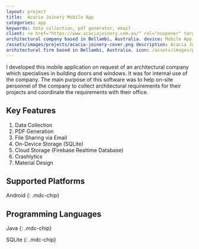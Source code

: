 ```yaml
---
layout: project
title:  Acacia Joinery Mobile App
categories: app
keywords: data collection, pdf generator, email
client: <a href="https://www.acaciajoinery.com.au/" rel="noopener" target="_blank">Acacia Joinery</a> is an
architectural company based in Bellambi, Australia. device: Mobile App image:
/assets/images/projects/acacia-joinery-cover.png description: Acacia Joinery is a mobile application for an
architectural firm based in Bellambi, Australia. icon: /assets/images/projects/acacia-joinery-logo.png
---
```


I developed this mobile application on request of an architectural company which specialises in building doors and
windows. It was for internal use of the company. The main purpose of this software was to help on-site personnel of the
company to collect architectural requirements for their projects and coordinate the requirements with their office.

## Key Features

1. Data Collection
2. PDF Generation
3. File Sharing via Email
4. On-Device Storage (SQLite)
5. Cloud Storage (Firebase Realtime Database)
6. Crashlytics
7. Material Design

## Supported Platforms

Android {: .mdc-chip}

## Programming Languages

Java {: .mdc-chip}

SQLite {: .mdc-chip}
